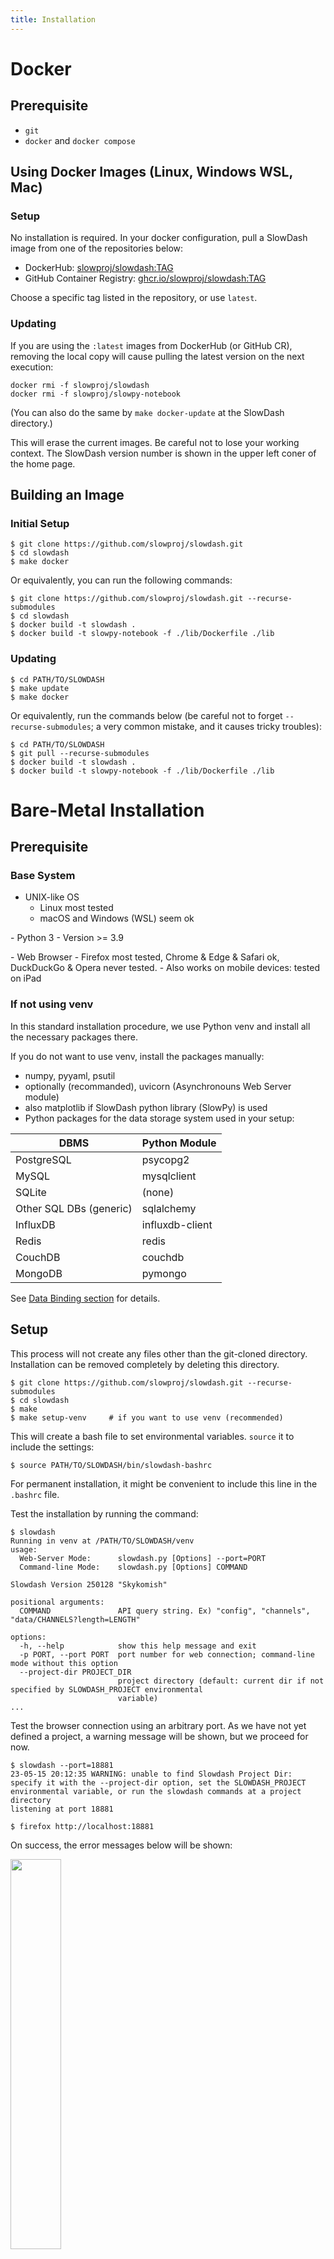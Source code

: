 ```yaml
---
title: Installation
---
```


# Docker
## Prerequisite
- `git`
- `docker` and `docker compose`

## Using Docker Images (Linux, Windows WSL, Mac)

### Setup
No installation is required. In your docker configuration, pull a SlowDash image from one of the repositories below:

- DockerHub: [slowproj/slowdash:TAG](https://hub.docker.com/r/slowproj/slowdash/tags)
- GitHub Container Registry: [ghcr.io/slowproj/slowdash:TAG](https://github.com/slowproj/slowdash/pkgs/container/slowdash)

Choose a specific tag listed in the repository, or use `latest`.

### Updating
If you are using the `:latest` images from DockerHub (or GitHub CR), removing the local copy will cause pulling the latest version on the next execution:
```console
docker rmi -f slowproj/slowdash
docker rmi -f slowproj/slowpy-notebook
```
(You can also do the same by `make docker-update` at the SlowDash directory.)

This will erase the current images. Be careful not to lose your working context. The SlowDash version number is shown in the upper left coner of the home page.



## Building an Image
### Initial Setup
```console
$ git clone https://github.com/slowproj/slowdash.git
$ cd slowdash
$ make docker
```

Or equivalently, you can run the following commands:
```console
$ git clone https://github.com/slowproj/slowdash.git --recurse-submodules
$ cd slowdash
$ docker build -t slowdash .
$ docker build -t slowpy-notebook -f ./lib/Dockerfile ./lib
```

### Updating
```console
$ cd PATH/TO/SLOWDASH
$ make update
$ make docker
```

Or equivalently, run the commands below
(be careful not to forget `--recurse-submodules`; a very common mistake, and it causes tricky troubles):
```console
$ cd PATH/TO/SLOWDASH
$ git pull --recurse-submodules
$ docker build -t slowdash .
$ docker build -t slowpy-notebook -f ./lib/Dockerfile ./lib
```


# Bare-Metal Installation
## Prerequisite
### Base System
- UNIX-like OS
  - Linux most tested
  - macOS and Windows (WSL) seem ok
<p>
- Python 3
  - Version >= 3.9
<p>
- Web Browser
  - Firefox most tested, Chrome &amp; Edge &amp; Safari ok, DuckDuckGo &amp; Opera never tested.
  - Also works on mobile devices: tested on iPad

### If not using venv
In this standard installation procedure, we use Python venv and install all the necessary packages there.

If you do not want to use venv, install the packages manually:

  -  numpy, pyyaml, psutil
  - optionally (recommanded), uvicorn (Asynchronouns Web Server module)
  - also matplotlib if SlowDash python library (SlowPy) is used
  - Python packages for the data storage system used in your setup:

|DBMS              |Python Module|
|------------------|-------------|
| PostgreSQL       | psycopg2    |
| MySQL            | mysqlclient |
| SQLite           | (none)      |
| Other SQL DBs (generic) | sqlalchemy  |
| InfluxDB         | influxdb-client  |
| Redis            | redis  |
| CouchDB            | couchdb  |
| MongoDB            | pymongo  |

See [Data Binding section](DataBinding.html) for details.


## Setup
This process will not create any files other than the git-cloned directory. Installation can be removed completely by deleting this directory.
```console
$ git clone https://github.com/slowproj/slowdash.git --recurse-submodules
$ cd slowdash
$ make
$ make setup-venv     # if you want to use venv (recommended)
```

This will create a bash file to set environmental variables. `source` it to include the settings:
```console
$ source PATH/TO/SLOWDASH/bin/slowdash-bashrc
```
For permanent installation, it might be convenient to include this line in the `.bashrc` file.

Test the installation by running the command:
```console
$ slowdash
Running in venv at /PATH/TO/SLOWDASH/venv
usage: 
  Web-Server Mode:      slowdash.py [Options] --port=PORT
  Command-line Mode:    slowdash.py [Options] COMMAND

Slowdash Version 250128 "Skykomish"

positional arguments:
  COMMAND               API query string. Ex) "config", "channels", "data/CHANNELS?length=LENGTH"

options:
  -h, --help            show this help message and exit
  -p PORT, --port PORT  port number for web connection; command-line mode without this option
  --project-dir PROJECT_DIR
                        project directory (default: current dir if not specified by SLOWDASH_PROJECT environmental
                        variable)
...
```

Test the browser connection using an arbitrary port. As we have not yet defined a project, a warning message will be shown, but we proceed for now.
```console
$ slowdash --port=18881
23-05-15 20:12:35 WARNING: unable to find Slowdash Project Dir: specify it with the --project-dir option, set the SLOWDASH_PROJECT environmental variable, or run the slowdash commands at a project directory
listening at port 18881
```
```console
$ firefox http://localhost:18881
```
On success, the error messages below will be shown:

<img src="fig/QuickTour-Welcome.png" style="width:40%">

Type `Ctrl-c` to stop slowdash.

## Updating
```console
$ cd PATH/TO/SLOWDASH
$ make update
```

Or equivalently, run the commands below
(be careful not to forget `--recurse-submodules`; a very common mistake, and it causes tricky troubles):
```console
$ cd PATH/TO/SLOWDASH
$ git pull --recurse-submodules
$ make
```
Often `make` does not do anything, but it is safe to run it every time.


# Refreshing the browser cache: Hard Refresh
SlowDash scripts cached in user web browsers might cause troubles after the SlowDash server is updated. In that case, perform "hard refresh" the browser by clicking the `Reload` button with holding down the `Shift` key at a SlowDash page.
